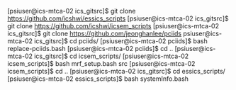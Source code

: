 [psiuser@ics-mtca-02 ics_gitsrc]$ git clone https://github.com/icshwi/essics_scripts
[psiuser@ics-mtca-02 ics_gitsrc]$ git clone https://github.com/icshwi/icsem_scripts
[psiuser@ics-mtca-02 ics_gitsrc]$ git clone https://github.com/jeonghanlee/pciids
psiuser@ics-mtca-02 ics_gitsrc]$ cd pciids/
[psiuser@ics-mtca-02 pciids]$ bash replace-pciids.bash 
[psiuser@ics-mtca-02 pciids]$ cd ..
[psiuser@ics-mtca-02 ics_gitsrc]$ cd icsem_scripts/
[psiuser@ics-mtca-02 icsem_scripts]$ bash mrf_setup.bash src
[psiuser@ics-mtca-02 icsem_scripts]$ cd ..
[psiuser@ics-mtca-02 ics_gitsrc]$ cd essics_scripts/
[psiuser@ics-mtca-02 essics_scripts]$ bash systemInfo.bash